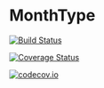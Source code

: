 # MonthType

[![Build Status](https://travis-ci.org/moisespsena/MonthType.jl.svg?branch=master)](https://travis-ci.org/moisespsena/MonthType.jl)

[![Coverage Status](https://coveralls.io/repos/moisespsena/MonthType.jl/badge.svg?branch=master&service=github)](https://coveralls.io/github/moisespsena/MonthType.jl?branch=master)

[![codecov.io](http://codecov.io/github/moisespsena/MonthType.jl/coverage.svg?branch=master)](http://codecov.io/github/moisespsena/MonthType.jl?branch=master)
